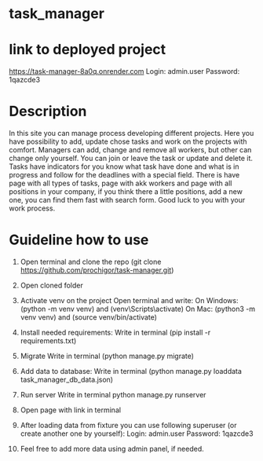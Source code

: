 # task_manager

# link to deployed project
https://task-manager-8a0q.onrender.com
Login: admin.user
Password: 1qazcde3

# Description
In this site you can manage process developing different projects. 
Here you have possibility to add, update chose tasks and work on
the projects with comfort. Managers can add, change and remove
all workers, but other can change only yourself. You can join or
leave the task or update and delete it. Tasks have indicators for
you know what task have done and what is in progress and follow for the
deadlines with a special field. There is have page with all types of tasks,
page with akk workers and page with all positions in your company, if you
think there a little positions, add a new one, you can find them fast with
search form. Good luck to you with your work process.


# Guideline how to use

1) Open terminal and clone the repo (git clone https://github.com/prochigor/task-manager.git)

2) Open cloned folder

3) Activate venv on the project
Open terminal and write: 
  On Windows: (python -m venv venv) and (venv\Scripts\activate)
  On Mac: (python3 -m venv venv) and (source venv/bin/activate)

4) Install needed requirements:
  Write in terminal (pip install -r requirements.txt)

5) Migrate
  Write in terminal (python manage.py migrate)

6) Add data to database:
  Write in terminal (python manage.py loaddata task_manager_db_data.json)

7) Run server
  Write in terminal python manage.py runserver

8) Open page with link in terminal

9) After loading data from fixture you can use following superuser (or create another one by yourself): 
Login: admin.user
Password: 1qazcde3

10) Feel free to add more data using admin panel, if needed.
